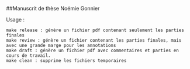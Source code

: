 ##Manuscrit de thèse Noémie Gonnier

Usage : 

	make release : génère un fichier pdf contenant seulement les parties finales
	make review : génère un fichier contenant les parties finales, mais avec une grande marge pour les annotations
	make draft : génère un fichier pdf avec commentaires et parties en cours de travail.
	make clean : supprime les fichiers temporaires
